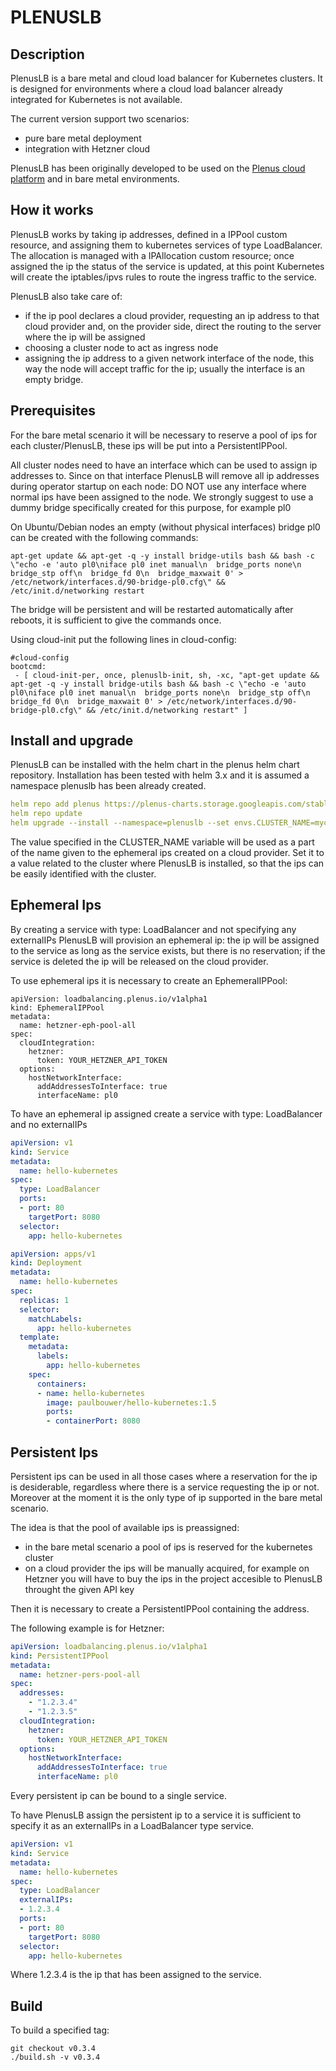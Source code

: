 # PLENUSLB

## Description

PlenusLB is a bare metal and cloud load balancer for Kubernetes clusters.
It is designed for environments where a cloud load balancer already integrated for Kubernetes is not available.

The current version support two scenarios:
- pure bare metal deployment
- integration with Hetzner cloud

PlenusLB has been originally developed to be used on the [Plenus cloud platform](https://plenus.cloud) and in bare metal environments.

## How it works

PlenusLB works by taking ip addresses, defined in a IPPool custom resource, and assigning them to kubernetes services of type LoadBalancer.
The allocation is managed with a IPAllocation custom resource; once assigned the ip the status of the service is updated, at this point Kubernetes will create the iptables/ipvs rules to route the ingress traffic to the service.

PlenusLB also take care of:
- if the ip pool declares a cloud provider, requesting an ip address to that cloud provider and, on the provider side, direct the routing to the server where the ip will be assigned
- choosing a cluster node to act as ingress node
- assigning the ip address to a given network interface of the node, this way the node will accept traffic for the ip; usually the interface is an empty bridge.

## Prerequisites

For the bare metal scenario it will be necessary to reserve a pool of ips for each cluster/PlenusLB, these ips will be put into a PersistentIPPool.

All cluster nodes need to have an interface which can be used to assign ip addresses to.
Since on that interface PlenusLB will remove all ip addresses during operator startup on each node: DO NOT use any interface where normal ips have been assigned to the node.
We strongly suggest to use a dummy bridge specifically created for this purpose, for example pl0

On Ubuntu/Debian nodes an empty (without physical interfaces) bridge pl0 can be created with the following commands:

```
apt-get update && apt-get -q -y install bridge-utils bash && bash -c \"echo -e 'auto pl0\niface pl0 inet manual\n  bridge_ports none\n  bridge_stp off\n  bridge_fd 0\n  bridge_maxwait 0' > /etc/network/interfaces.d/90-bridge-pl0.cfg\" && /etc/init.d/networking restart
```

The bridge will be persistent and will be restarted automatically after reboots, it is sufficient to give the commands once.

Using cloud-init put the following lines in cloud-config:

```
#cloud-config
bootcmd:
 - [ cloud-init-per, once, plenuslb-init, sh, -xc, "apt-get update && apt-get -q -y install bridge-utils bash && bash -c \"echo -e 'auto pl0\niface pl0 inet manual\n  bridge_ports none\n  bridge_stp off\n  bridge_fd 0\n  bridge_maxwait 0' > /etc/network/interfaces.d/90-bridge-pl0.cfg\" && /etc/init.d/networking restart" ]
```

## Install and upgrade

PlenusLB can be installed with the helm chart in the plenus helm chart repository.
Installation has been tested with helm 3.x and it is assumed a namespace plenuslb has been already created.

```yaml
helm repo add plenus https://plenus-charts.storage.googleapis.com/stable/
helm repo update
helm upgrade --install --namespace=plenuslb --set envs.CLUSTER_NAME=mycluster --atomic --wait plenuslb plenus/plenuslb
```

The value specified in the CLUSTER_NAME variable will be used as a part of the name given to the ephemeral ips created on a cloud provider.
Set it to a value related to the cluster where PlenusLB is installed, so that the ips can be easily identified with the cluster.

## Ephemeral Ips

By creating a service with type: LoadBalancer and not specifying any externalIPs PlenusLB will provision an ephemeral ip:
the ip will be assigned to the service as long as the service exists, but there is no reservation; if the service is deleted the ip will be
released on the cloud provider.

To use ephemeral ips it is necessary to create an EphemeralIPPool:

```
apiVersion: loadbalancing.plenus.io/v1alpha1
kind: EphemeralIPPool
metadata:
  name: hetzner-eph-pool-all
spec:
  cloudIntegration:
    hetzner:
      token: YOUR_HETZNER_API_TOKEN
  options:
    hostNetworkInterface:
      addAddressesToInterface: true
      interfaceName: pl0
```

To have an ephemeral ip assigned create a service with type: LoadBalancer and no externalIPs

```yaml
apiVersion: v1
kind: Service
metadata:
  name: hello-kubernetes
spec:
  type: LoadBalancer
  ports:
  - port: 80
    targetPort: 8080
  selector:
    app: hello-kubernetes
```

```yaml
apiVersion: apps/v1
kind: Deployment
metadata:
  name: hello-kubernetes
spec:
  replicas: 1
  selector:
    matchLabels:
      app: hello-kubernetes
  template:
    metadata:
      labels:
        app: hello-kubernetes
    spec:
      containers:
      - name: hello-kubernetes
        image: paulbouwer/hello-kubernetes:1.5
        ports:
        - containerPort: 8080
```

## Persistent Ips

Persistent ips can be used in all those cases where a reservation for the ip is desiderable, regardless where there is a service requesting the ip or not.
Moreover at the moment it is the only type of ip supported in the bare metal scenario.

The idea is that the pool of available ips is preassigned:
- in the bare metal scenario a pool of ips is reserved for the kubernetes cluster
- on a cloud provider the ips will be manually acquired, for example on Hetzner you will have to buy the ips in the project accesible to PlenusLB throught the given API key

Then it is necessary to create a PersistentIPPool containing the address.

The following example is for Hetzner:

```yaml
apiVersion: loadbalancing.plenus.io/v1alpha1
kind: PersistentIPPool
metadata:
  name: hetzner-pers-pool-all
spec:
  addresses:
    - "1.2.3.4"
    - "1.2.3.5"
  cloudIntegration: 
    hetzner:
      token: YOUR_HETZNER_API_TOKEN
  options:
    hostNetworkInterface: 
      addAddressesToInterface: true
      interfaceName: pl0
```

Every persistent ip can be bound to a single service.

To have PlenusLB assign the persistent ip to a service it is sufficient to specify it as an externalIPs in a LoadBalancer type service.

```yaml
apiVersion: v1
kind: Service
metadata:
  name: hello-kubernetes
spec:
  type: LoadBalancer
  externalIPs:
  - 1.2.3.4
  ports:
  - port: 80
    targetPort: 8080
  selector:
    app: hello-kubernetes
```

Where 1.2.3.4 is the ip that has been assigned to the service.  

## Build

To build a specified tag:

```
git checkout v0.3.4
./build.sh -v v0.3.4
```
